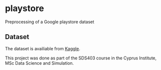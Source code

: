 # playstore
Preprocessing of a Google playstore dataset

## Dataset
The dataset is availiable from [Kaggle](https://www.kaggle.com/lava18/google-play-store-apps). 

This project was done as part of the SDS403 course in the Cyprus Institute, MSc Data Science and Simulation.

